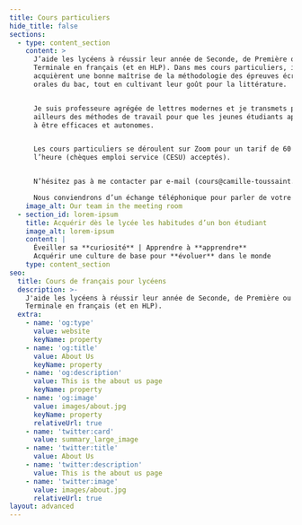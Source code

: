 ```yaml
---
title: Cours particuliers
hide_title: false
sections:
  - type: content_section
    content: >
      J’aide les lycéens à réussir leur année de Seconde, de Première ou de
      Terminale en français (et en HLP). Dans mes cours particuliers, ils
      acquièrent une bonne maîtrise de la méthodologie des épreuves écrites et
      orales du bac, tout en cultivant leur goût pour la littérature.


      Je suis professeure agrégée de lettres modernes et je transmets par
      ailleurs des méthodes de travail pour que les jeunes étudiants apprennent
      à être efficaces et autonomes.


      Les cours particuliers se déroulent sur Zoom pour un tarif de 60 € de
      l’heure (chèques emploi service (CESU) acceptés).


      N’hésitez pas à me contacter par e-mail (cours@camille-toussaint.fr). 

      Nous conviendrons d’un échange téléphonique pour parler de votre enfant.
    image_alt: Our team in the meeting room
  - section_id: lorem-ipsum
    title: Acquérir dès le lycée les habitudes d’un bon étudiant
    image_alt: lorem-ipsum
    content: |
      Éveiller sa **curiosité** | Apprendre à **apprendre**
      Acquérir une culture de base pour **évoluer** dans le monde
    type: content_section
seo:
  title: Cours de français pour lycéens
  description: >-
    J'aide les lycéens à réussir leur année de Seconde, de Première ou de
    Terminale en français (et en HLP). 
  extra:
    - name: 'og:type'
      value: website
      keyName: property
    - name: 'og:title'
      value: About Us
      keyName: property
    - name: 'og:description'
      value: This is the about us page
      keyName: property
    - name: 'og:image'
      value: images/about.jpg
      keyName: property
      relativeUrl: true
    - name: 'twitter:card'
      value: summary_large_image
    - name: 'twitter:title'
      value: About Us
    - name: 'twitter:description'
      value: This is the about us page
    - name: 'twitter:image'
      value: images/about.jpg
      relativeUrl: true
layout: advanced
---
```

